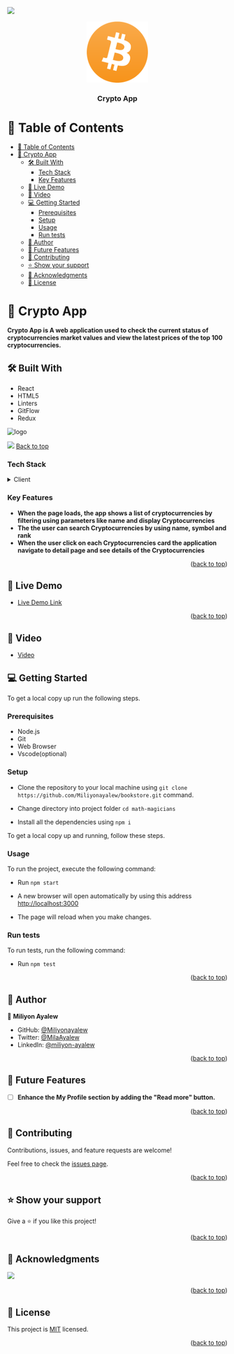 <a name="readme-top"></a>
![](https://img.shields.io/badge/Microverse-blueviolet)

<div align="center">

  <img src="src/assest/logo.png" alt="logo" width="140"  height="auto" />
  <br/>

  <h3><b>Crypto App</b></h3>

</div>

<!-- TABLE OF CONTENTS -->

# 📗 Table of Contents

- [📗 Table of Contents](#-table-of-contents)
- [📖 Crypto App ](#-crypto-app-)
  - [🛠 Built With ](#-built-with-)
    - [Tech Stack ](#tech-stack-)
    - [Key Features ](#key-features-)
  - [🚀 Live Demo ](#-live-demo-)
  - [🚀 Video ](#-video-)
  - [💻 Getting Started ](#-getting-started-)
    - [Prerequisites](#prerequisites)
    - [Setup](#setup)
    - [Usage](#usage)
    - [Run tests](#run-tests)
  - [👤 Author ](#-author-)
  - [🔭 Future Features ](#-future-features-)
  - [🤝 Contributing ](#-contributing-)
  - [⭐️ Show your support ](#️-show-your-support-)
  - [🙏 Acknowledgments ](#-acknowledgments-)
  - [📝 License ](#-license-)

<!-- PROJECT DESCRIPTION -->

# 📖 Crypto App <a name="about-project"></a>

>

**Crypto App is A web application used to check the current status of cryptocurrencies market values and view the latest prices of the top 100 cryptocurrencies.**
## 🛠 Built With <a name="built-with"></a>
- React
- HTML5
- Linters
- GitFlow
- Redux
  
<img src="src/assests/mock.png" alt="logo"   height="auto" />

</br>

![](src/assests/view.gif)
[Back to top](#readme-top)

### Tech Stack <a name="tech-stack"></a>


<details>
  <summary>Client</summary>
  <ul>
    <li><a href="https://reactjs.org/">React.js</a></li>
    <li><a href="https://react-redux.js.org/">React Redux</a></li>
    <li><a href="https://reactrouter.com/">React Router</a></li>
  </ul>
</details>

<!-- Features -->

### Key Features <a name="key-features"></a>


- **When the page loads, the app shows a list of cryptocurrencies by filtering using parameters like name and display Cryptocurrencies**
- **The the user can search Cryptocurrencies by using name, symbol and rank**
- **When the user click on each Cryptocurrencies card the application navigate to detail page and see details of the Cryptocurrencies**

<p align="right">(<a href="#readme-top">back to top</a>)</p>

<!-- LIVE DEMO -->

## 🚀 Live Demo <a name="live-demo"></a>


- [Live Demo Link](https://poetic-lokum-2abf1e.netlify.app/)

<p align="right">(<a href="#readme-top">back to top</a>)</p>

## 🚀 Video <a name="video"></a> 
- [Video](https://drive.google.com/file/d/1NTraAiGeP9Svb0BsyHJmJzkCpdLEVc_l/view?usp=sharing)

<!-- GETTING STARTED -->

## 💻 Getting Started <a name="getting-started"></a>

To get a local copy up run the following steps.

### Prerequisites
- Node.js
- Git
- Web Browser
- Vscode(optional)

### Setup
  - Clone the repository to your local machine using `git clone https://github.com/Miliyonayalew/bookstore.git`  command.

  - Change directory into project folder `cd math-magicians`

  - Install all the dependencies using `npm i`

To get a local copy up and running, follow these steps.

### Usage

To run the project, execute the following command:
- Run `npm start`
  
- A new browser will open automatically by using this address [http://localhost:3000](https://stately-moonbeam-331ae3.netlify.app/#/) 
  
-  The page will reload when you make changes.

### Run tests

To run tests, run the following command:

- Run `npm test`


<p align="right">(<a href="#readme-top">back to top</a>)</p>

<!-- AUTHORS -->

## 👤 Author <a name="authors"></a>


👤 **Miliyon Ayalew**

- GitHub: [@Miliyonayalew](https://github.com/Miliyonayalew/)
- Twitter: [@MilaAyalew](https://twitter.com/MilaAyalew)
- LinkedIn: [@miliyon-ayalew](https://www.linkedin.com/in/miliyon-ayalew-210808131/)


<p align="right">(<a href="#readme-top">back to top</a>)</p>

<!-- FUTURE FEATURES -->

## 🔭 Future Features <a name="future-features"></a>


- [ ] **Enhance the My Profile section by adding the "Read more" button.**


<p align="right">(<a href="#readme-top">back to top</a>)</p>

<!-- CONTRIBUTING -->

## 🤝 Contributing <a name="contributing"></a>

Contributions, issues, and feature requests are welcome!

Feel free to check the [issues page](../../issues/).

<p align="right">(<a href="#readme-top">back to top</a>)</p>

<!-- SUPPORT -->

## ⭐️ Show your support <a name="support"></a>

Give a ⭐️ if you like this project!

<p align="right">(<a href="#readme-top">back to top</a>)</p>

<!-- ACKNOWLEDGEMENTS -->

## 🙏 Acknowledgments <a name="acknowledgements"></a>

  ![](https://img.shields.io/badge/Microverse-blueviolet)

<p align="right">(<a href="#readme-top">back to top</a>)</p>

<!-- LICENSE -->

## 📝 License <a name="license"></a>

This project is [MIT](./LICENSE) licensed.


<p align="right">(<a href="#readme-top">back to top</a>)</p>
